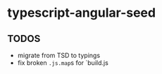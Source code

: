 # typescript-angular-seed

  
## TODOS

  - migrate from TSD to typings
  - fix broken `.js.map`s for `build.js


